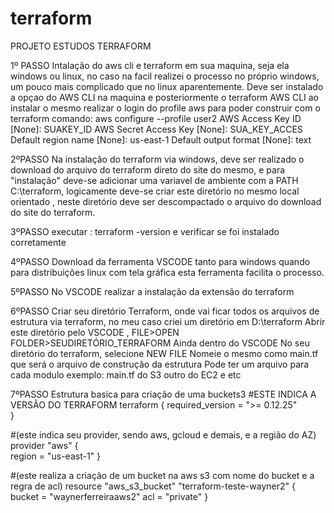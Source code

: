 # terraform
PROJETO ESTUDOS TERRAFORM

1º PASSO Intalação do aws cli e terraform em sua maquina, seja ela windows ou linux, no caso na facil realizei o processo no próprio windows, um pouco mais complicado que no linux aparentemente.
Deve ser instalado a opçao do AWS CLI na maquina e posteriormente o terraform
AWS CLI
ao instalar o mesmo realizar o login do profile aws para poder construir com o terraform
comando: aws configure --profile user2 
AWS Access Key ID [None]: SUAKEY_ID 
AWS Secret Access Key [None]: SUA_KEY_ACCES 
Default region name [None]: us-east-1 
Default output format [None]: text

2ºPASSO
Na instalação do terraform via windows, deve ser realizado o download do arquivo do terraform direto do site do mesmo, e para "instalação" deve-se adicionar uma variavel de ambiente com a PATH C:\terraform, logicamente deve-se criar este diretório no mesmo local orientado , neste diretório deve ser descompactado o arquivo do download do site do terraform.

3ºPASSO
executar :  terraform -version
e verificar se foi instalado corretamente

4ºPASSO 
Download da ferramenta VSCODE tanto para windows quando para distribuições linux com tela gráfica
esta ferramenta facilita o processo.

5ºPASSO
No VSCODE realizar a instalação da extensão do terraform

6ºPASSO
Criar seu diretório Terraform, onde vai ficar todos os arquivos de estrutura via terraform, no meu caso criei um diretório em D:\terraform
Abrir este diretório pelo VSCODE , FILE>OPEN FOLDER>SEUDIRETÓRIO_TERRAFORM
Ainda dentro do VSCODE 
No seu diretório do terraform, selecione NEW FILE 
Nomeie o mesmo como main.tf que será o arquivo de construção da estrutura
Pode ter um arquivo para cada modulo exemplo: main.tf do S3 outro do EC2 e etc

7ºPASSO
Estrutura basica para criação de uma buckets3 
#ESTE INDICA A VERSÃO DO TERRAFORM
terraform {
    required_version = ">= 0.12.25"      
}

#(este indica seu provider, sendo aws, gcloud e demais, e a região do AZ)
provider "aws" {                                      
    region = "us-east-1"
}

#(este realiza a criação de um bucket na aws s3 com nome do bucket e a regra de acl)
resource "aws_s3_bucket" "terraform-teste-wayner2" {
    bucket = "waynerferreiraaws2"
    acl = "private"
}


